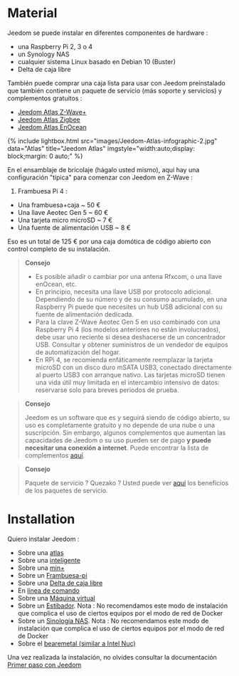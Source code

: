 # Material

Jeedom se puede instalar en diferentes componentes de hardware :

-   una Raspberry Pi 2, 3 o 4 
-   un Synology NAS
-   cualquier sistema Linux basado en Debian 10 (Buster)
-   Delta de caja libre

También puede comprar una caja lista para usar con Jeedom preinstalado que también contiene un paquete de servicio (más soporte y servicios) y complementos gratuitos :

- [Jeedom Atlas Z-Wave+](https://www.domadoo.fr/fr/box-domotique/5847-jeedom-controleur-domotique-jeedom-atlas-z-wave.html)
- [Jeedom Atlas Zigbee](https://www.domadoo.fr/fr/box-domotique/5878-jeedom-controleur-domotique-jeedom-atlas-zigbee.html)
- [Jeedom Atlas EnOcean](https://www.domadoo.fr/fr/box-domotique/5877-jeedom-controleur-domotique-jeedom-atlas-enocean.html)

{% include lightbox.html src="images/Jeedom-Atlas-infographic-2.jpg" data="Atlas" title="Jeedom Atlas" imgstyle="width:auto;display: block;margin: 0 auto;" %}

En el ensamblaje de bricolaje (hágalo usted mismo), aquí hay una configuración "típica" para comenzar con Jeedom en Z-Wave :

1. Frambuesa Pi 4 :

-   Una frambuesa+caja \~ 50 €
-   Una llave Aeotec Gen 5 \~ 60 €
-   Una tarjeta micro microSD \~ 7 €
-   Una fuente de alimentación USB \~ 8 €

Eso es un total de 125 € por una caja domótica de código abierto con control completo de su instalación.

> **Consejo**
>
> - Es posible añadir o cambiar por una antena Rfxcom, o una llave enOcean, etc. 
> - En principio, necesita una llave USB por protocolo adicional. Dependiendo de su número y de su consumo acumulado, en una Raspberry Pi puede que necesites un hub USB adicional con su fuente de alimentación dedicada. 
> - Para la clave Z-Wave Aeotec Gen 5 en uso combinado con una Raspberry Pi 4 (los modelos anteriores no están involucrados), debe usar uno reciente si desea deshacerse de un concentrador USB. Consultar y obtener suministros de un vendedor de equipos de automatización del hogar.
> - En RPi 4, se recomienda enfáticamente reemplazar la tarjeta microSD con un disco duro mSATA USB3, conectado directamente al puerto USB3 con arranque nativo. Las tarjetas microSD tienen una vida útil muy limitada en el intercambio intensivo de datos: reservarse solo para breves periodos de prueba.

> **Consejo**
>
> Jeedom es un software que es y seguirá siendo de código abierto, su uso es completamente gratuito y no depende de una nube o una suscripción. Sin embargo, algunos complementos que aumentan las capacidades de Jeedom o su uso pueden ser de pago **y puede necesitar una conexión a internet**. Puede encontrar la lista de complementos [aquí](http://market.jeedom.fr/index.php?v=d&p=market&type=plugin).

> **Consejo**
>
> Paquete de servicio ? Quezako ? Usted puede ver [aquí](https://blog.jeedom.com/?p=1215) los beneficios de los paquetes de servicio.

# Installation

Quiero instalar Jeedom :

- Sobre una [atlas](https://doc.jeedom.com/es_ES/installation/atlas)
- Sobre una [inteligente](https://doc.jeedom.com/es_ES/installation/smart)
- Sobre una [min+](https://doc.jeedom.com/es_ES/installation/mini)
- Sobre un [Frambuesa-pi](https://doc.jeedom.com/es_ES/installation/rpi)
- Sobre una [Delta de caja libre](https://doc.jeedom.com/es_ES/installation/freeboxdelta)
- En [línea de comando](https://doc.jeedom.com/es_ES/installation/cli)
- Sobre una [Máquina virtual](https://doc.jeedom.com/es_ES/installation/vm)
- Sobre un [Estibador](https://doc.jeedom.com/es_ES/installation/docker). Nota : No recomendamos este modo de instalación que complica el uso de ciertos equipos por el modo de red de Docker
- Sobre un [Sinología NAS](https://doc.jeedom.com/es_ES/installation/synology). Nota : No recomendamos este modo de instalación que complica el uso de ciertos equipos por el modo de red de Docker
- Sobre el [bearemetal (similar a Intel Nuc)](https://doc.jeedom.com/es_ES/installation/baremetal)

Una vez realizada la instalación, no olvides consultar la documentación [Primer paso con Jeedom](https://doc.jeedom.com/es_ES/premiers-pas/index)
